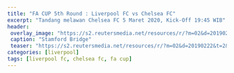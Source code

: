 ```yaml
---
title: "FA CUP 5th Round : Liverpool FC vs Chelsea FC" 
excerpt: "Tandang melawan Chelsea FC 5 Maret 2020, Kick-Off 19:45 WIB"
header:
 overlay_image: "https://s2.reutersmedia.net/resources/r/?m=02&d=20190222&t=2&i=1359255499&w=1200&r=LYNXNPEF1L0WD" 
 caption: "Stamford Bridge"
 teaser: "https://s2.reutersmedia.net/resources/r/?m=02&d=20190222&t=2&i=1359255499&w=480&r=LYNXNPEF1L0WD"
categories: [liverpool]
tags: [liverpool fc, chelsea fc, fa cup]
---
```

